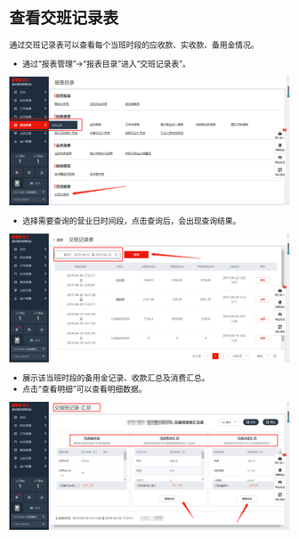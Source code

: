 # 查看交班记录表

通过交班记录表可以查看每个当班时段的应收款、实收款、备用金情况。

* 通过“报表管理”→“报表目录”进入“交班记录表”。

![](../../.gitbook/assets/image%20%28330%29.png)

* 选择需要查询的营业日时间段，点击查询后，会出现查询结果。

![](../../.gitbook/assets/image%20%28688%29.png)

* 展示该当班时段的备用金记录、收款汇总及消费汇总。
* 点击“查看明细”可以查看明细数据。

![](../../.gitbook/assets/image%20%28143%29.png)

